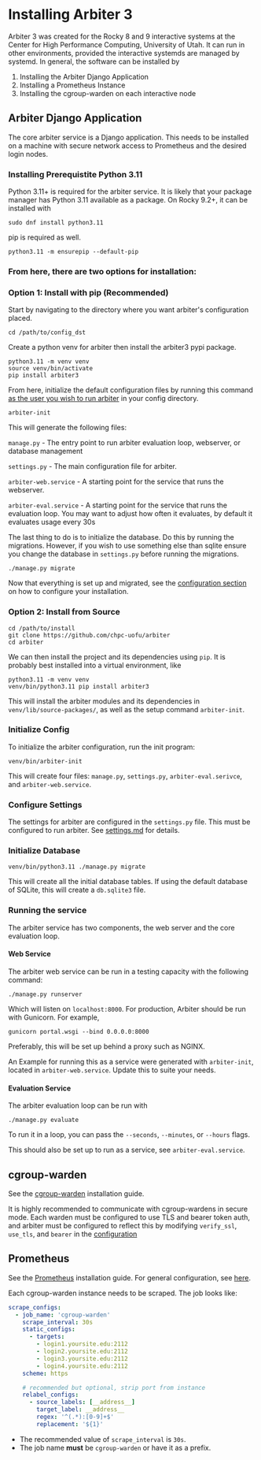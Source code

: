 # Installing Arbiter 3
Arbiter 3 was created for the Rocky 8 and 9 interactive systems at the Center for High Performance Computing, University of Utah. It can run in other environments, provided the interactive systemds are managed by systemd. In general, the software can be installed by

1. Installing the Arbiter Django Application
2. Installing a Prometheus Instance
3. Installing the cgroup-warden on each interactive node

## Arbiter Django Application
The core arbiter service is a Django application. This needs to be installed on a machine
with secure network access to Prometheus and the desired login nodes.

### Installing Prerequistite Python 3.11
Python 3.11+ is required for the arbiter service. It is likely that your package manager has Python 3.11 available as a package. On Rocky 9.2+, it can be installed with
```shell
sudo dnf install python3.11
```

pip is required as well.
```shell
python3.11 -m ensurepip --default-pip
```

### From here, there are two options for installation:

### Option 1: Install with pip (Recommended)

Start by navigating to the directory where you want arbiter's configuration placed.
```shell
cd /path/to/config_dst
```

Create a python venv for arbiter then install the arbiter3 pypi package. 
```shell
python3.11 -m venv venv
source venv/bin/activate
pip install arbiter3
```

From here, initialize the default configuration files by running this command <u>as the user you wish to run arbiter</u> in your config directory.
```shell
arbiter-init
```
This will generate the following files:

`manage.py` - The entry point to run arbiter evaluation loop, webserver, or database management

`settings.py` - The main configuration file for arbiter.

`arbiter-web.service` - A starting point for the service that runs the webserver. 

`arbiter-eval.service` - A starting point for the service that runs the evaluation loop. You may want to adjust how often it evaluates, by default it evaluates usage every 30s

The last thing to do is to initialize the database. Do this by running the migrations. However, if you wish to use something else than sqlite ensure you change the database in `settings.py` before running the migrations.
```shell
./manage.py migrate
```

Now that everything is set up and migrated, see the [configuration section](#configuration) on how to configure your installation.

### Option 2: Install from Source

```shell
cd /path/to/install
git clone https://github.com/chpc-uofu/arbiter
cd arbiter
```

We can then install the project and its dependencies using `pip`. It is probably best installed into a virtual environment, like 

```shell
python3.11 -m venv venv
venv/bin/python3.11 pip install arbiter3
```
This will install the arbiter modules and its dependencies in `venv/lib/source-packages/`, as well as the setup command `arbiter-init`.

### Initialize Config

To initialize the arbiter configuration, run the init program:
```
venv/bin/arbiter-init
```
This will create four files: `manage.py`, `settings.py`, `arbiter-eval.serivce`, and `arbiter-web.service`.


### Configure Settings
The settings for arbiter are configured in the `settings.py` file. This must be configured to run arbiter. See [settings.md](settings.md) for details.

### Initialize Database

```shell
venv/bin/python3.11 ./manage.py migrate
```
This will create all the initial database tables. If using the default database of SQLite, this will create a `db.sqlite3` file. 


### Running the service
The arbiter service has two components, the web server and the core evaluation loop.

#### Web Service
The arbiter web service can be run in a testing capacity with the following command:
```shell
./manage.py runserver 
```
Which will listen on `localhost:8000`. For production, Arbiter should be run with Gunicorn. For example,
```shell
gunicorn portal.wsgi --bind 0.0.0.0:8000 
```
Preferably, this will be set up behind a proxy such as NGINX. 

An Example for running this as a service were generated with `arbiter-init`, located in `arbiter-web.service`. Update this to suite your needs. 

#### Evaluation Service
The arbiter evaluation loop can be run with
```
./manage.py evaluate
```
To run it in a loop, you can pass the `--seconds`, `--minutes`, or `--hours` flags.

This should also be set up to run as a service, see `arbiter-eval.service`.


## cgroup-warden
See the [cgroup-warden](https://github.com/chpc-uofu/cgroup-warden)
installation guide.

It is highly recommended to communicate with cgroup-wardens in secure mode.
Each warden must be configured to use TLS and bearer token auth, and arbiter must be configured to reflect this by modifying
`verify_ssl`, `use_tls`, and `bearer` in the [configuration](https://github.com/chpc-uofu/arbiter/blob/main/docs/settings.md#warden)


## Prometheus
See the [Prometheus](https://prometheus.io/docs/prometheus/latest/installation/) installation guide. 
For general configuration, see [here](https://prometheus.io/docs/prometheus/latest/configuration/). 

Each cgroup-warden instance needs to be scraped. The job looks like:
```yaml
scrape_configs:
  - job_name: 'cgroup-warden'
    scrape_interval: 30s
    static_configs:
      - targets:
        - login1.yoursite.edu:2112
        - login2.yoursite.edu:2112
        - login3.yoursite.edu:2112
        - login4.yoursite.edu:2112
    scheme: https

    # recommended but optional, strip port from instance
    relabel_configs:
      - source_labels: [__address__]
        target_label: __address__
        regex: '^(.*):[0-9]+$'
        replacement: '${1}'
```

- The recommended value of `scrape_interval` is `30s`. 
- The job name **must** be `cgroup-warden` or have it as a prefix. 
